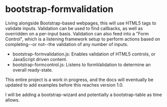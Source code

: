 bootstrap-formvalidation
========================

Living alongside Bootstrap-based webpages, this will use HTML5 tags to validate inputs. Validation can be used to find callbacks, as well as overridden on a per-input basis.  Validation can also feed into a "Form Control", which is a listening framework setup to perform actions based on completing--or not--the validation of any number of inputs.

- bootstrap-formvalidation.js: Enables validation of HTML5 controls, or JavaScript driven content.
- bootstrap-formcontrol.js: Listens to formValidation to determine an overall ready-state.

This entire project is a work in progress, and the docs will eventually be updated to add examples before this reaches version 1.0.

I will be adding a bootstrap-wizard and potentially a bootstrap-table as time allows.
